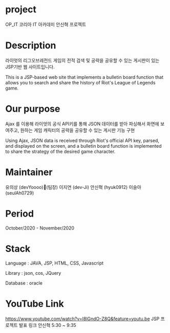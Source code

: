# project
OP_IT
코리아 IT 아카데미 안신혁 프로젝트

# Description
라이엇의 리그오브레전드 게임의 전적 검색 및 공략을 공유할 수 있는 게시판이 있는 JSP기반 웹 사이트입니다.

This is a JSP-based web site that implements a bulletin board function that allows you to search and share the history of Riot's League of Legends game.


# Our purpose
Ajax 를 이용해 라이엇의 공식 API키를 통해 JSON 데이터를 받아 파싱해서 화면에 보여주고, 원하는 게임 캐릭터의 공략을 공유할 수 있는 게시판 기능 구현

Using Ajax, JSON data is received through Riot's official API key, parsed, and displayed on the screen, and a bulletin board function is implemented to share the strategy of the desired game character.

# Maintainer
유의상 (devYoooo)👑(팀장)
이지연 (dev-Ji)
안신혁 (hyuk0912)
이슬아 (seulAh0729)

# Period
October/2020 - November/2020

# Stack
Language : JAVA, JSP, HTML, CSS, Javascript

Library : json, cos, JQuery

Database : oracle

# YouTube Link
https://www.youtube.com/watch?v=I8lGndO-Z8Q&feature=youtu.be
JSP 프로젝트 발표 링크
안신혁 5:30 ~ 9:35
